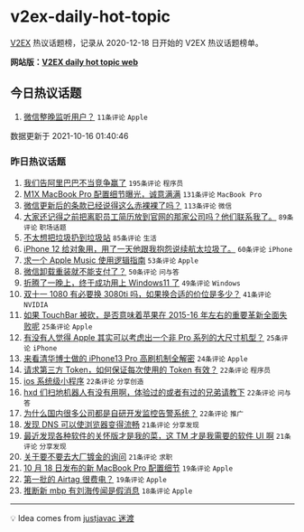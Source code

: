 # v2ex-daily-hot-topic

[V2EX](https://www.v2ex.com/) 热议话题榜，记录从 2020-12-18 日开始的 V2EX 热议话题榜单。

**网站版：[V2EX daily hot topic web](https://boojack.github.io/v2ex-daily-hot-topic-web/)**

## 今日热议话题

<!-- TODAY BEGIN -->

1. [微信整晚监听用户？](https://www.v2ex.com/t/808160) `11条评论` `Apple`

数据更新于 2021-10-16 01:40:46

<!-- TODAY END -->

### 昨日热议话题

<!-- YESTERDAY BEGIN -->

1. [我们告阿里巴巴不当竞争赢了](https://www.v2ex.com/t/807933) `195条评论` `程序员`
1. [M1X MacBook Pro 配置细节曝光，诚意满满](https://www.v2ex.com/t/807940) `131条评论` `MacBook Pro`
1. [微信更新后的条款已经说得这么赤裸裸了吗？](https://www.v2ex.com/t/807971) `113条评论` `微信`
1. [大家还记得之前把离职员工简历放到官网的那家公司吗？他们联系我了。](https://www.v2ex.com/t/807968) `89条评论` `职场话题`
1. [不太想把垃圾扔到垃圾站](https://www.v2ex.com/t/807922) `85条评论` `生活`
1. [iPhone 12 给对象用，用了一天他跟我抱怨说续航太垃圾了。](https://www.v2ex.com/t/807964) `60条评论` `iPhone`
1. [求一个 Apple Music 使用逻辑指南](https://www.v2ex.com/t/808026) `53条评论` `Apple`
1. [微信卸载重装就不能支付了？](https://www.v2ex.com/t/807960) `50条评论` `问与答`
1. [折腾了一晚上，终于成功用上 Windows11 了](https://www.v2ex.com/t/807942) `49条评论` `Windows`
1. [双十一 1080 有必要换 3080ti 吗，如果换合适的价位是多少？](https://www.v2ex.com/t/808007) `41条评论` `NVIDIA`
1. [如果 TouchBar 被砍，是否意味着苹果在 2015-16 年左右的重要革新全面失败呢](https://www.v2ex.com/t/808114) `25条评论` `Apple`
1. [有没有人觉得 Apple 其实可以考虑出一个非 Pro 系列的大尺寸机型？](https://www.v2ex.com/t/808070) `25条评论` `iPhone`
1. [来看清华博士做的 iPhone13 Pro 高刷机制全解密](https://www.v2ex.com/t/808057) `24条评论` `Apple`
1. [请求第三方 Token，如何保证每次使用的 Token 有效？](https://www.v2ex.com/t/808047) `22条评论` `程序员`
1. [ios 系统级小程序](https://www.v2ex.com/t/808035) `22条评论` `分享创造`
1. [hxd 们扫地机器人有没有用啊，体验过的或者有过的兄弟请教下](https://www.v2ex.com/t/808001) `22条评论` `问与答`
1. [为什么国内很多公司都是自研开发监控告警系统？](https://www.v2ex.com/t/807924) `22条评论` `推广`
1. [发现 DNS 可以使浏览器变得流畅](https://www.v2ex.com/t/808076) `21条评论` `分享发现`
1. [最近发现各种软件的关怀版才是我的菜，这 TM 才是我需要的软件 UI 啊](https://www.v2ex.com/t/808060) `21条评论` `分享发现`
1. [关于要不要去大厂镀金的询问](https://www.v2ex.com/t/807986) `21条评论` `求职`
1. [10 月 18 日发布的新 MacBook Pro 配置细节](https://www.v2ex.com/t/808021) `19条评论` `Apple`
1. [第一批的 Airtag 很费电？](https://www.v2ex.com/t/807947) `19条评论` `Apple`
1. [推断新 mbp 有刘海传闻是假消息](https://www.v2ex.com/t/808125) `18条评论` `Apple`

<!-- YESTERDAY END -->

---

💡 Idea comes from [justjavac 迷渡](https://github.com/justjavac/)
